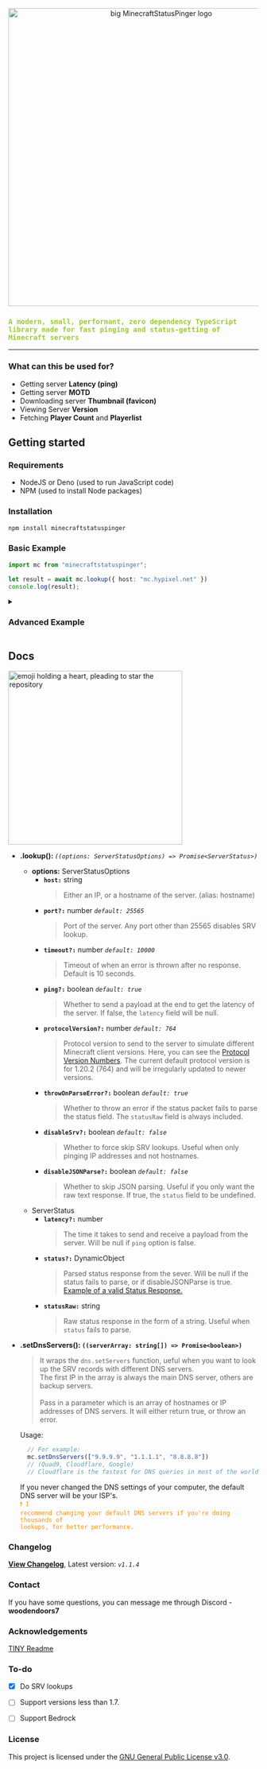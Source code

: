 

<div align="center">
  <img src="https://papers.floppa.hair/mcstatuspinger/mcblock.png" alt="big MinecraftStatusPinger logo" width="600" border="0px"/>
</div>
<h3><code style="color: yellowgreen">A modern, small, performant, zero dependency TypeScript library made for fast pinging and status-getting of Minecraft servers</code></h3>

<hr>

### What can this be used for?

- Getting server **Latency (ping)**
- Getting server **MOTD**
- Downloading server **Thumbnail (favicon)**
- Viewing Server **Version**
- Fetching **Player Count** and **Playerlist**

## Getting started
### Requirements
- NodeJS or Deno (used to run JavaScript code)
- NPM (used to install Node packages)

### Installation
```bat
npm install minecraftstatuspinger
```

### Basic Example
```typescript
import mc from "minecraftstatuspinger";

let result = await mc.lookup({ host: "mc.hypixel.net" })
console.log(result);
```

<details>
<summary><h3>Advanced Example</h3></summary>
<br>

```typescript
import mc from "minecraftstatuspinger";

let result = await mc.lookup({
    host: "mc.hypixel.net",
    port: 25565,
    ping: true,
    protocolVersion: 764,
    timeout: 10000,
    throwOnParseError: true,
    disableSRV: false,
    disableJSONParse: false
})

console.log(result);
```

</details>

## Docs

<img src="https://papers.floppa.hair/mcstatuspinger/pleasestar.png" alt="emoji holding a heart, pleading to star the repository" width="350">

* <b id="lookupOptions">.lookup(): </b>*`((options: ServerStatusOptions) => Promise<ServerStatus>)`*
  * **options:** ServerStatusOptions
    * <b>`host:`</b> string
      > Either an IP, or a hostname of the server. (alias: hostname)
    * <b>`port?:`</b> number <i> `default: 25565`</i>
      > Port of the server. Any port other than 25565 disables SRV lookup.
    * <b>`timeout?:`</b> number <i>`default: 10000`</i>
      > Timeout of when an error is thrown after no response. Default is 10 seconds.
    * <b>`ping?:`</b> boolean <i>`default: true`</i>
      > Whether to send a payload at the end to get the latency of the server. If false, the `latency` field will be null.
    * <b>`protocolVersion?:`</b> number <i>`default: 764`</i>
      > Protocol version to send to the server to simulate different Minecraft client versions. Here, you can see the [Protocol Version Numbers](https://wiki.vg/Protocol_version_numbers). The current default protocol version is for 1.20.2 (764) and will be irregularly updated to newer versions.
    * <b>`throwOnParseError?:`</b> boolean <i>`default: true`</i>
      > Whether to throw an error if the status packet fails to parse the status field. The `statusRaw` field is always    included.
    * <b>`disableSrv?:`</b> boolean <i>`default: false`</i>
      > Whether to force skip SRV lookups. Useful when only pinging IP addresses and not hostnames.
    * <b>`disableJSONParse?:`</b> boolean <i>`default: false`</i>
      > Whether to skip JSON parsing. Useful if you only want the raw text response. If true, the `status` field to be undefined.
  * ServerStatus
    * <b>`latency?:`</b> number
      > The time it takes to send and receive a payload from the server. Will be null if `ping` option is false.
    * <b>`status?:`</b> DynamicObject
      > Parsed status response from the sever. Will be null if the status fails to parse, or if disableJSONParse is true. <a href="https://pinger.floppa.hair/responses/">Example of a valid Status Response.</a>
    * <b>`statusRaw:`</b> string
      > Raw status response in the form of a string. Useful when `status` fails to parse.

* <b id="setDnsOptions">.setDnsServers(): `((serverArray: string[]) => Promise<boolean>)`</b>
  > It wraps the `dns.setServers` function, ueful when you want to look up the SRV records with different DNS servers. <br>
    The first IP in the array is always the main DNS server, others are backup servers. <br><br>
    Pass in a parameter which is an array of hostnames or IP addresses of DNS servers. It will either return true, or throw an error. 
  
  
  Usage:
  ```js
    // For example:
    mc.setDnsServers(["9.9.9.9", "1.1.1.1", "8.8.8.8"])
    // (Quad9, Cloudflare, Google)
    // Cloudflare is the fastest for DNS queries in most of the world.
  ```
  If you never changed the DNS settings of your computer, the default DNS server will be your ISP's.<br>
  <code style="color : darkorange">❗ I recommend changing your default DNS servers if you're doing thousands of lookups, for better performance.</code><br>

### Changelog
  
   **[View Changelog](https://pinger.floppa.hair/changelog/)**,
  Latest version: <i><code>v1.1.4</code></i>



### Contact

If you have some questions, you can message me through Discord - **woodendoors7**

### Acknowledgements

[TINY Readme](https://gist.github.com/noperator/4eba8fae61a23dc6cb1fa8fbb9122d45)


### To-do

- [x] Do SRV lookups
- [ ] Support versions less than 1.7.
- [ ] Support Bedrock


### License

This project is licensed under the [GNU General Public License v3.0](LICENSE).

